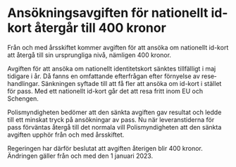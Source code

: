 # Ansökningsavgiften för nationellt id-kort återgår till 400 kronor

Från och med års­skiftet kommer avgiften för att ansöka om natio­nellt id-kort att återgå till sin ursprung­liga nivå, nämligen 400 kronor.

Avgiften för att ansöka om natio­nellt iden­titets­kort sänktes tillfälligt i maj tidigare i år. Då fanns en omfat­tande efter­frågan efter för­nyelse av rese­hand­lingar. Sänk­ningen syftade till att få fler att ansöka om id-kort i stället för pass. Med ett natio­nellt id-kort går det att resa fritt inom EU och Schengen.

Polis­myndig­heten bedömer att den sänkta avgiften gav resultat och ledde till ett minskat tryck på ansök­ningar av pass. Nu när leverans­tiderna för pass förväntas återgå till det normala vill Polis­myndig­heten att den sänkta avgiften upphör från och med års­skiftet.

Regeringen har därför beslutat att avgiften åter­igen blir 400 kronor. Ändringen gäller från och med den 1 januari 2023.
